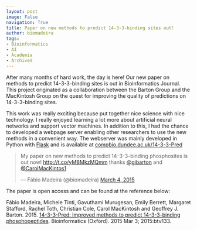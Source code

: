 ```yaml
---
layout: post
image: False
navigation: True
title: Paper on new methods to predict 14-3-3-binding sites out!
author: biomadeira
tags:
- Bioinformatics
- AI
- Academia
- Archived
---
```


After many months of hard work, the day is here! Our new paper on methods to predict 14-3-3-binding sites is
out in Bioinformatics Journal. This project originated as a collaboration between the Barton Group and the 
MacKintosh Group on the quest for improving the quality of predictions on 14-3-3-binding sites.

This work was really exciting because put together nice science with nice technology. I really enjoyed learning 
a lot more about artificial neural networks and support vector machines. In addition to this, I had the chance 
to developed a webpage server enabling other researchers to use the new methods in a convenient way. 
The webserver was mainly developed in Python with [Flask](http://flask.pocoo.org/) and is available at
[compbio.dundee.ac.uk/14-3-3-Pred](http://www.compbio.dundee.ac.uk/1433pred/)

<blockquote class="twitter-tweet tw-align-center" lang="en"><p lang="en" dir="ltr">My paper on new methods 
to predict 14-3-3-binding phosphosites is out now! <a href="http://t.co/yMBMkzMQmm">http://t.co/yMBMkzMQmm</a> 
thanks <a href="https://twitter.com/gjbarton">@gjbarton</a> and <a href="https://twitter.com/CarolMacKintos1">@CarolMacKintos1</a></p>&mdash; 
Fábio Madeira (@biomadeira) <a href="https://twitter.com/biomadeira/status/573088139968970753">March 4, 2015</a></blockquote>
<script async src="//platform.twitter.com/widgets.js" charset="utf-8"></script>

The paper is open access and can be found at the reference below:

Fábio Madeira, Michele Tinti, Gavuthami Murugesan, Emily Berrett, Margaret Stafford, Rachel Toth, Christian Cole, 
Carol MacKintosh and Geoffrey J. Barton. 2015. 
[14-3-3-Pred: Improved methods to predict 14-3-3-binding phosphopeptides](http://bioinformatics.oxfordjournals.org/content/31/14/2276).
Bioinformatics (Oxford). 2015 Mar 3; 2015:btv133.
